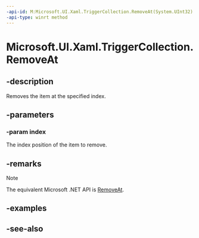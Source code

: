 ```yaml
---
-api-id: M:Microsoft.UI.Xaml.TriggerCollection.RemoveAt(System.UInt32)
-api-type: winrt method
---
```


<!-- Method syntax
public void RemoveAt(System.UInt32 index)
-->

# Microsoft.UI.Xaml.TriggerCollection.RemoveAt

## -description
Removes the item at the specified index.

## -parameters
### -param index
The index position of the item to remove.

## -remarks
> [!NOTE]
> The equivalent Microsoft .NET  API is [RemoveAt](triggercollection_removeat_1.md).

## -examples

## -see-also
